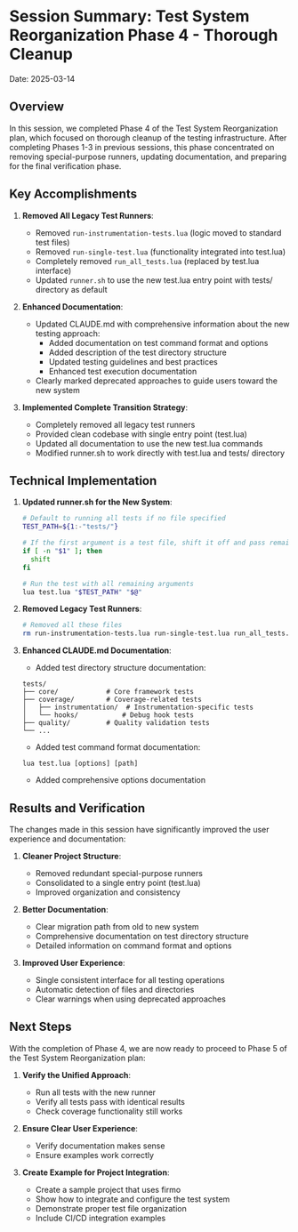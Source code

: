 # Session Summary: Test System Reorganization Phase 4 - Thorough Cleanup

Date: 2025-03-14

## Overview

In this session, we completed Phase 4 of the Test System Reorganization plan, which focused on thorough cleanup of the testing infrastructure. After completing Phases 1-3 in previous sessions, this phase concentrated on removing special-purpose runners, updating documentation, and preparing for the final verification phase.

## Key Accomplishments

1. **Removed All Legacy Test Runners**:
   - Removed `run-instrumentation-tests.lua` (logic moved to standard test files)
   - Removed `run-single-test.lua` (functionality integrated into test.lua)
   - Completely removed `run_all_tests.lua` (replaced by test.lua interface)
   - Updated `runner.sh` to use the new test.lua entry point with tests/ directory as default

2. **Enhanced Documentation**:
   - Updated CLAUDE.md with comprehensive information about the new testing approach:
     - Added documentation on test command format and options
     - Added description of the test directory structure
     - Updated testing guidelines and best practices
     - Enhanced test execution documentation
   - Clearly marked deprecated approaches to guide users toward the new system

3. **Implemented Complete Transition Strategy**:
   - Completely removed all legacy test runners
   - Provided clean codebase with single entry point (test.lua)
   - Updated all documentation to use the new test.lua commands
   - Modified runner.sh to work directly with test.lua and tests/ directory

## Technical Implementation

1. **Updated runner.sh for the New System**:
   ```bash
   # Default to running all tests if no file specified
   TEST_PATH=${1:-"tests/"}
   
   # If the first argument is a test file, shift it off and pass remaining args
   if [ -n "$1" ]; then
     shift
   fi
   
   # Run the test with all remaining arguments
   lua test.lua "$TEST_PATH" "$@"
   ```

2. **Removed Legacy Test Runners**:
   ```bash
   # Removed all these files
   rm run-instrumentation-tests.lua run-single-test.lua run_all_tests.lua
   ```

3. **Enhanced CLAUDE.md Documentation**:
   - Added test directory structure documentation:
   ```
   tests/
   ├── core/            # Core framework tests 
   ├── coverage/        # Coverage-related tests
   │   ├── instrumentation/  # Instrumentation-specific tests
   │   └── hooks/           # Debug hook tests
   ├── quality/         # Quality validation tests
   └── ...
   ```
   - Added test command format documentation:
   ```
   lua test.lua [options] [path]
   ```
   - Added comprehensive options documentation

## Results and Verification

The changes made in this session have significantly improved the user experience and documentation:

1. **Cleaner Project Structure**:
   - Removed redundant special-purpose runners
   - Consolidated to a single entry point (test.lua)
   - Improved organization and consistency

2. **Better Documentation**:
   - Clear migration path from old to new system
   - Comprehensive documentation on test directory structure
   - Detailed information on command format and options

3. **Improved User Experience**:
   - Single consistent interface for all testing operations
   - Automatic detection of files and directories
   - Clear warnings when using deprecated approaches

## Next Steps

With the completion of Phase 4, we are now ready to proceed to Phase 5 of the Test System Reorganization plan:

1. **Verify the Unified Approach**:
   - Run all tests with the new runner
   - Verify all tests pass with identical results
   - Check coverage functionality still works

2. **Ensure Clear User Experience**:
   - Verify documentation makes sense
   - Ensure examples work correctly

3. **Create Example for Project Integration**:
   - Create a sample project that uses firmo
   - Show how to integrate and configure the test system
   - Demonstrate proper test file organization
   - Include CI/CD integration examples